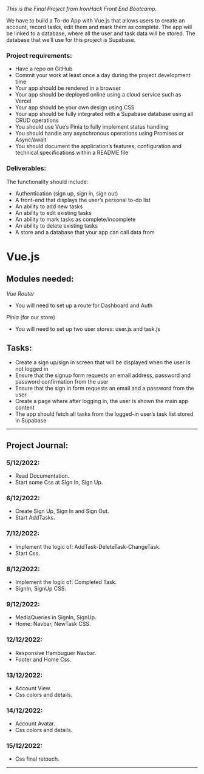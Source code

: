 

_This is the Final Project from IronHack Front End Bootcamp._

We have to build a To-do App with Vue.js that allows users to create an account, record tasks, edit them and mark them as complete. The app will be linked to a database, where all the user and task data will be stored. The database that we’ll use for this project is Supabase.

### Project requirements:
* Have a repo on GitHub
* Commit your work at least once a day during the project development time
* Your app should be rendered in a browser
* Your app should be deployed online using a cloud service such as Vercel
* Your app should be your own design using CSS
* Your app should be fully integrated with a Supabase database using all CRUD operations
* You should use Vue’s Pinia to fully implement status handling
* You should handle any asynchronous operations using Promises or Async/await
* You should document the application’s features, configuration and technical specifications within a README file

### Deliverables:
The functionality should include:
* Authentication (sign up, sign in, sign out)
* A front-end that displays the user’s personal to-do list
* An ability to add new tasks
* An ability to edit existing tasks
* An ability to mark tasks as complete/incomplete
* An ability to delete existing tasks
* A store and a database that your app can call data from



# Vue.js

## Modules needed:
_Vue Router_
* You will need to set up a route for Dashboard and Auth

_Pinia_ (for our store)
* You will need to set up two user stores: user.js and task.js

## Tasks:
* Create a sign up/sign in screen that will be displayed when the user is not logged in
* Ensure that the signup form requests an email address, password and password confirmation from the user
* Ensure that the sign in form requests an email and a password from the user
* Create a page where after logging in, the user is shown the main app content
* The app should fetch all tasks from the logged-in user’s task list stored in Supabase

-----------------------------

## Project Journal:

### 5/12/2022:
* Read Documentation.
* Start some Css at Sign In, Sign Up.

### 6/12/2022:
* Create Sign Up, Sign In and Sign Out.
* Start AddTasks.

### 7/12/2022:
* Implement the logic of: AddTask-DeleteTask-ChangeTask.
* Start Css.

### 8/12/2022:
* Implement the logic of: Completed Task.
* SignIn, SignUp CSS.

### 9/12/2022:
* MediaQueries in SignIn, SignUp.
* Home: Navbar, NewTask CSS.

### 12/12/2022:
* Responsive Hambuguer Navbar.
* Footer and Home Css.

### 13/12/2022:
* Account View.
* Css colors and details.

### 14/12/2022:
* Account Avatar.
* Css colors and details.

### 15/12/2022:
* Css final retouch.

------------------








